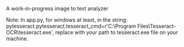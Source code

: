 A work-in-progress image to text analyzer

Note: In app.py, for windows at least, in the string: pytesseract.pytesseract.tesseract_cmd=r'C:\Program Files\Tesseract-OCR\tesseract.exe',
replace with your path to tesseract.exe file on your machine. 
